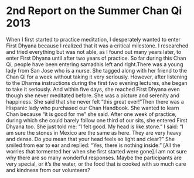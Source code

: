# 2nd Report on the Summer Chan Qi 2013

When I first started to practice meditation, I desperately wanted to enter First Dhyana because I realized that it was a critical milestone. I researched and tried everything but was not able, as I found out many years later, to enter First Dhyana until after two years of practice.      So far during this Chan Qi, people have been entering samadhis left and right.There was a young lady from San Jose who is a nurse. She tagged along with her friend to the Chan Qi for a week without taking it very seriously. However, after listening to the Dharma instructions during the first two evening lectures, she began to take it seriously. And within five days, she reached First Dhyana even though she never meditated before. She was a picture and serenity and happiness. She said that she never felt “this great ever!”Then there was a Hispanic lady who purchased our Chan Handbook. She wanted to learn Chan because “it is good for me” she said. After one week of practice, during which she could barely follow one third of our sits, she entered First Dhyana too. She just told me: “I felt good. My head is like stone.” I said: “I am sure the stones in Mexico are the same as here. They are very heavy and dense. Do you mean that your head feels so light and clear?” She smiled from ear to ear and replied: “Yes, there is nothing inside.” [All the worries that tormented her when she first started were gone].I am not sure why there are so many wonderful responses. Maybe the participants are very special, or it’s the water, or the food that is cooked with so much care and kindness from our volunteers?